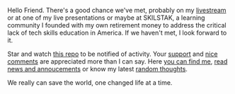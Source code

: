 Hello Friend. There's a good chance we've met, probably on my [livestream](https://linktr.ee/rwxrob) or at one of my live presentations or maybe at SKILSTAK, a learning community I founded with my own retirement money to address the critical lack of tech skills education in America. If we haven't met, I look forward to it.

Star and watch [this repo](https://github.com/rwxrob/rwxrob) to be notified of activity. Your [support](https://github.com/sponsors/rwxrob) and [nice comments](https://github.com/rwxrob/rwxrob/discussions/categories/nice-things) are appreciated more than I can say. Here [you can find me](https://linktr.ee/rwxrob), [read news and annoucements](https://github.com/rwxrob/rwxrob/discussions/categories/announcements) or know my latest [random thoughts](https://github.com/rwxrob/rwxrob/tree/main/thoughts#readme).

We really can save the world, one changed life at a time.
